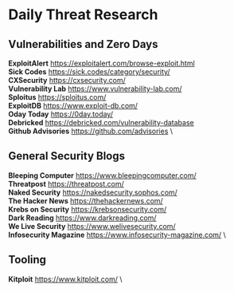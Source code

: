 # Daily Threat Research

## Vulnerabilities and Zero Days
**ExploitAlert** https://exploitalert.com/browse-exploit.html \
**Sick Codes** https://sick.codes/category/security/ \
**CXSecurity** https://cxsecurity.com/ \
**Vulnerability Lab** https://www.vulnerability-lab.com/ \
**Sploitus** https://sploitus.com/ \
**ExploitDB** https://www.exploit-db.com/ \
**Oday Today** https://0day.today/ \
**Debricked** https://debricked.com/vulnerability-database \
**Github Advisories** https://github.com/advisories \


## General Security Blogs
**Bleeping Computer** https://www.bleepingcomputer.com/ \
**Threatpost** https://threatpost.com/ \
**Naked Security** https://nakedsecurity.sophos.com/ \
**The Hacker News** https://thehackernews.com/ \
**Krebs on Security** https://krebsonsecurity.com/ \
**Dark Reading** https://www.darkreading.com/ \
**We Live Security** https://www.welivesecurity.com/ \
**Infosecurity Magazine** https://www.infosecurity-magazine.com/ \

## Tooling
**Kitploit** https://www.kitploit.com/ \

